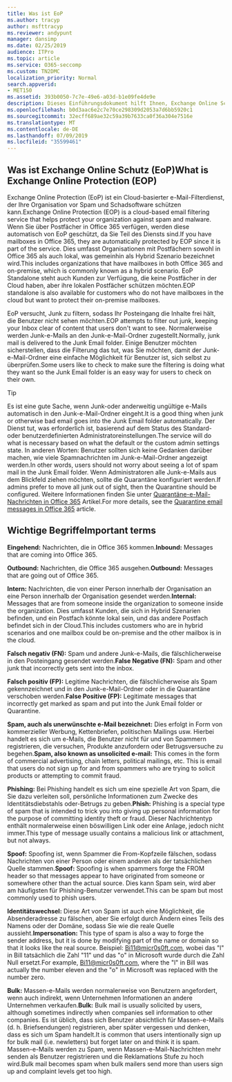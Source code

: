 ```yaml
---
title: Was ist EoP
ms.author: tracyp
author: msfttracyp
ms.reviewer: andypunt
manager: dansimp
ms.date: 02/25/2019
audience: ITPro
ms.topic: article
ms.service: O365-seccomp
ms.custom: TN2DMC
localization_priority: Normal
search.appverid:
- MET150
ms.assetid: 393b0050-7c7e-49e6-a03d-b1e09fe4de9e
description: Dieses Einführungsdokument hilft Ihnen, Exchange Online Schutz (EoP) und einige wichtige Terminologie zu verstehen. Dies gilt für Office 365 Kunden, die Exchange Online in der Cloud gehosteten Postfächern und EOP-eigenständigen Kunden schützen, die lokale Postfächer wie Exchange Server 2016 schützen.
ms.openlocfilehash: b0d3aac6e2c7e70ce298309d2053a7d6bb5920c1
ms.sourcegitcommit: 32ecff689ae32c59a39b7633ca0f36a304e7516e
ms.translationtype: MT
ms.contentlocale: de-DE
ms.lasthandoff: 07/09/2019
ms.locfileid: "35599461"
---
```

## <a name="what-is-exchange-online-protection-eop"></a><span data-ttu-id="b0953-104">Was ist Exchange Online Schutz (EoP)</span><span class="sxs-lookup"><span data-stu-id="b0953-104">What is Exchange Online Protection (EOP)</span></span>

<span data-ttu-id="b0953-105">Exchange Online Protection (EoP) ist ein Cloud-basierter e-Mail-Filterdienst, der Ihre Organisation vor Spam und Schadsoftware schützen kann.</span><span class="sxs-lookup"><span data-stu-id="b0953-105">Exchange Online Protection (EOP) is a cloud-based email filtering service that helps protect your organization against spam and malware.</span></span> <span data-ttu-id="b0953-106">Wenn Sie über Postfächer in Office 365 verfügen, werden diese automatisch von EoP geschützt, da Sie Teil des Diensts sind.</span><span class="sxs-lookup"><span data-stu-id="b0953-106">If you have mailboxes in Office 365, they are automatically protected by EOP since it is part of the service.</span></span> <span data-ttu-id="b0953-107">Dies umfasst Organisationen mit Postfächern sowohl in Office 365 als auch lokal, was gemeinhin als Hybrid Szenario bezeichnet wird.</span><span class="sxs-lookup"><span data-stu-id="b0953-107">This includes organizations that have mailboxes in both Office 365 and on-premise, which is commonly known as a hybrid scenario.</span></span> <span data-ttu-id="b0953-108">EoP Standalone steht auch Kunden zur Verfügung, die keine Postfächer in der Cloud haben, aber ihre lokalen Postfächer schützen möchten.</span><span class="sxs-lookup"><span data-stu-id="b0953-108">EOP standalone is also available for customers who do not have mailboxes in the cloud but want to protect their on-premise mailboxes.</span></span> 

<span data-ttu-id="b0953-109">EoP versucht, Junk zu filtern, sodass Ihr Posteingang die Inhalte frei hält, die Benutzer nicht sehen möchten.</span><span class="sxs-lookup"><span data-stu-id="b0953-109">EOP attempts to filter out junk, keeping your Inbox clear of content that users don't want to see.</span></span> <span data-ttu-id="b0953-110">Normalerweise werden Junk-e-Mails an den Junk-e-Mail-Ordner zugestellt.</span><span class="sxs-lookup"><span data-stu-id="b0953-110">Normally, junk mail is delivered to the Junk Email folder.</span></span> <span data-ttu-id="b0953-111">Einige Benutzer möchten sicherstellen, dass die Filterung das tut, was Sie möchten, damit der Junk-e-Mail-Ordner eine einfache Möglichkeit für Benutzer ist, sich selbst zu überprüfen.</span><span class="sxs-lookup"><span data-stu-id="b0953-111">Some users like to check to make sure the filtering is doing what they want so the Junk Email folder is an easy way for users to check on their own.</span></span>  

> [!TIP]
> <span data-ttu-id="b0953-112">Es ist eine gute Sache, wenn Junk-oder anderweitig ungültige e-Mails automatisch in den Junk-e-Mail-Ordner eingeht.</span><span class="sxs-lookup"><span data-stu-id="b0953-112">It is a good thing when junk or otherwise bad email goes into the Junk Email folder automatically.</span></span> <span data-ttu-id="b0953-113">Der Dienst tut, was erforderlich ist, basierend auf dem Status des Standard-oder benutzerdefinierten Administratoreinstellungen.</span><span class="sxs-lookup"><span data-stu-id="b0953-113">The service will do what is necessary based on what the default or the custom admin settings state.</span></span> <span data-ttu-id="b0953-114">In anderen Worten: Benutzer sollten sich keine Gedanken darüber machen, wie viele Spamnachrichten im Junk-e-Mail-Ordner angezeigt werden.</span><span class="sxs-lookup"><span data-stu-id="b0953-114">In other words, users should not worry about seeing a lot of spam mail in the Junk Email folder.</span></span> <span data-ttu-id="b0953-115">Wenn Administratoren alle Junk-e-Mails aus dem Blickfeld ziehen möchten, sollte die Quarantäne konfiguriert werden.</span><span class="sxs-lookup"><span data-stu-id="b0953-115">If admins prefer to move all junk out of sight, then the Quarantine should be configured.</span></span> <span data-ttu-id="b0953-116">Weitere Informationen finden Sie unter [Quarantäne-e-Mail-Nachrichten in Office 365](../quarantine-email-messages.md) Artikel.</span><span class="sxs-lookup"><span data-stu-id="b0953-116">For more details, see the [Quarantine email messages in Office 365](../quarantine-email-messages.md) article.</span></span>

## <a name="important-terms"></a><span data-ttu-id="b0953-117">Wichtige Begriffe</span><span class="sxs-lookup"><span data-stu-id="b0953-117">Important terms</span></span>

<span data-ttu-id="b0953-118">**Eingehend:** Nachrichten, die in Office 365 kommen.</span><span class="sxs-lookup"><span data-stu-id="b0953-118">**Inbound:** Messages that are coming into Office 365.</span></span>

<span data-ttu-id="b0953-119">**Outbound:** Nachrichten, die Office 365 ausgehen.</span><span class="sxs-lookup"><span data-stu-id="b0953-119">**Outbound:** Messages that are going out of Office 365.</span></span>

<span data-ttu-id="b0953-120">**Intern:** Nachrichten, die von einer Person innerhalb der Organisation an eine Person innerhalb der Organisation gesendet werden.</span><span class="sxs-lookup"><span data-stu-id="b0953-120">**Internal:** Messages that are from someone inside the organization to someone inside the organization.</span></span> <span data-ttu-id="b0953-121">Dies umfasst Kunden, die sich in Hybrid Szenarien befinden, und ein Postfach könnte lokal sein, und das andere Postfach befindet sich in der Cloud.</span><span class="sxs-lookup"><span data-stu-id="b0953-121">This includes customers who are in hybrid scenarios and one mailbox could be on-premise and the other mailbox is in the cloud.</span></span>

<span data-ttu-id="b0953-122">**Falsch negativ (FN):** Spam und andere Junk-e-Mails, die fälschlicherweise in den Posteingang gesendet werden.</span><span class="sxs-lookup"><span data-stu-id="b0953-122">**False Negative (FN):** Spam and other junk that incorrectly gets sent into the inbox.</span></span>

<span data-ttu-id="b0953-123">**Falsch positiv (FP):** Legitime Nachrichten, die fälschlicherweise als Spam gekennzeichnet und in den Junk-e-Mail-Ordner oder in die Quarantäne verschoben werden.</span><span class="sxs-lookup"><span data-stu-id="b0953-123">**False Positive (FP):** Legitimate messages that incorrectly get marked as spam and put into the Junk Email folder or Quarantine.</span></span>

<span data-ttu-id="b0953-124">**Spam, auch als unerwünschte e-Mail bezeichnet:** Dies erfolgt in Form von kommerzieller Werbung, Kettenbriefen, politischen Mailings usw. Hierbei handelt es sich um e-Mails, die Benutzer nicht für und von Spammern registrieren, die versuchen, Produkte anzufordern oder Betrugsversuche zu begehen.</span><span class="sxs-lookup"><span data-stu-id="b0953-124">**Spam, also known as unsolicited e-mail:** This comes in the form of commercial advertising, chain letters, political mailings, etc. This is email that users do not sign up for and from spammers who are trying to solicit products or attempting to commit fraud.</span></span>

<span data-ttu-id="b0953-125">**Phishing:** Bei Phishing handelt es sich um eine spezielle Art von Spam, die Sie dazu verleiten soll, persönliche Informationen zum Zwecke des Identitätsdiebstahls oder-Betrugs zu geben.</span><span class="sxs-lookup"><span data-stu-id="b0953-125">**Phish:** Phishing is a special type of spam that is intended to trick you into giving up personal information for the purpose of committing identity theft or fraud.</span></span> <span data-ttu-id="b0953-126">Dieser Nachrichtentyp enthält normalerweise einen böswilligen Link oder eine Anlage, jedoch nicht immer.</span><span class="sxs-lookup"><span data-stu-id="b0953-126">This type of message usually contains a malicious link or attachment, but not always.</span></span>

<span data-ttu-id="b0953-127">**Spoof:** Spoofing ist, wenn Spammer die From-Kopfzeile fälschen, sodass Nachrichten von einer Person oder einem anderen als der tatsächlichen Quelle stammen.</span><span class="sxs-lookup"><span data-stu-id="b0953-127">**Spoof:** Spoofing is when spammers forge the FROM header so that messages appear to have originated from someone or somewhere other than the actual source.</span></span> <span data-ttu-id="b0953-128">Dies kann Spam sein, wird aber am häufigsten für Phishing-Benutzer verwendet.</span><span class="sxs-lookup"><span data-stu-id="b0953-128">This can be spam but most commonly used to phish users.</span></span>

<span data-ttu-id="b0953-129">**Identitätswechsel:** Diese Art von Spam ist auch eine Möglichkeit, die Absenderadresse zu fälschen, aber Sie erfolgt durch Ändern eines Teils des Namens oder der Domäne, sodass Sie wie die reale Quelle aussieht.</span><span class="sxs-lookup"><span data-stu-id="b0953-129">**Impersonation:** This type of spam is also a way to forge the sender address, but it is done by modifying part of the name or domain so that it looks like the real source.</span></span> <span data-ttu-id="b0953-130">Beispiel: Bi11@micr0s0ft.com, wobei das "l" in Bill tatsächlich die Zahl "11" und das "o" in Microsoft wurde durch die Zahl Null ersetzt.</span><span class="sxs-lookup"><span data-stu-id="b0953-130">For example, Bi11@micr0s0ft.com, where the "l" in Bill was actually the number eleven and the "o" in Microsoft was replaced with the number zero.</span></span>

<span data-ttu-id="b0953-131">**Bulk:** Massen-e-Mails werden normalerweise von Benutzern angefordert, wenn auch indirekt, wenn Unternehmen Informationen an andere Unternehmen verkaufen.</span><span class="sxs-lookup"><span data-stu-id="b0953-131">**Bulk:** Bulk mail is usually solicited by users, although sometimes indirectly when companies sell information to other companies.</span></span> <span data-ttu-id="b0953-132">Es ist üblich, dass sich Benutzer absichtlich für Massen-e-Mails (d. h. Briefsendungen) registrieren, aber später vergessen und denken, dass es sich um Spam handelt.</span><span class="sxs-lookup"><span data-stu-id="b0953-132">It is common that users intentionally sign up for bulk mail (i.e. newletters) but forget later on and think it is spam.</span></span> <span data-ttu-id="b0953-133">Massen-e-Mails werden zu Spam, wenn Massen-e-Mail-Nachrichten mehr senden als Benutzer registrieren und die Reklamations Stufe zu hoch wird.</span><span class="sxs-lookup"><span data-stu-id="b0953-133">Bulk mail becomes spam when bulk mailers send more than users sign up and complaint levels get too high.</span></span>
